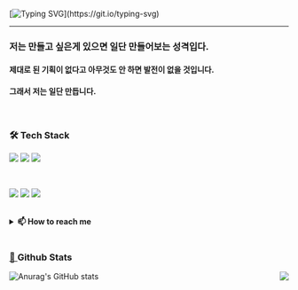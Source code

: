 <!-- 자기소개 시작 -->
<!-- <div>
<br>
  <h1><b>기회를 놓치지 않는 개발자 고다민 입니다.</b></h1>
</div> -->
 
[![Typing SVG](https://readme-typing-svg.demolab.com?font=Noto+Sans+Korean&weight=800&size=30&pause=1000&color=000000&center=true&vCenter=true&random=false&width=650&height=65&lines=%EA%B8%B0%ED%9A%8C%EB%A5%BC+%EB%86%93%EC%B9%98%EC%A7%80+%EC%95%8A%EB%8A%94+%EA%B0%9C%EB%B0%9C%EC%9E%90+%EA%B3%A0%EB%8B%A4%EB%AF%BC+%EC%9E%85%EB%8B%88%EB%8B%A4.)](https://git.io/typing-svg)
  ***
<!-- 자기소개 끝 -->

<!-- 백준 알고리즘 레벨 시작 -->

<!-- 백준 알고리즘 레벨 끝 -->

<!-- 교육사항 시작 -->
<div>
  <h3><b>저는 만들고 싶은게 있으면 일단 만들어보는 성격입다.</b></h3>
  <h4> 제대로 된 기획이 없다고 아무것도 안 하면 발전이 없을 것입니다. </h4>
  <h4> 그래서 저는 일단 만듭니다. </h4>
</div>
</br>  
<!-- 교육사항 끝 -->

<!-- 기술스택 시작 -->
<div align='left'><h3><b>🛠 Tech Stack </b></h3>
<img src="https://img.shields.io/badge/C++-00599C?style=flat-square&logo=cplusplus&logoColor=white">
<img src="https://img.shields.io/badge/C sharp-512BD4?style=flat-square&logo=csharp&logoColor=white">
<img src="https://img.shields.io/badge/C-A8B9CC?style=flat-square&logo=c&logoColor=white"/></a>

<!--<img src="https://img.shields.io/badge/c++-00599C?style=flat-square&logo=c%2B%2B&logoColor=white"/></a>-->
<!--<img src="https://img.shields.io/badge/-Python-3776AB?style=flat-square&logo=Python&logoColor=white"/></a>-->
<!--<img src="https://img.shields.io/badge/Oracle-F80000?style=flat-square&logo=Oracle&logoColor=white"/></a>-->
</a><br>

<img src="https://img.shields.io/badge/unity-A8B9CC?style=flat-square&logo=unity&logoColor=black"> 
<img src="https://img.shields.io/badge/Unreal Engine-0E1128?style=flat-square&logo=unrealengine&logoColor=white"> 
<img src="https://img.shields.io/badge/Git-F05032?style=flat-square&logo=git&logoColor=white"> 


</p>
</div>
<!-- https://simpleicons.org/?q=java --></br>
<!-- 기술블로그 끝 -->


<details>
<summary><b>📫 How to reach me</b></summary>
<div markdown="1">

<a href="https://damin0614.notion.site/82a140bdcd424aa4bf19ff6154effc8f"><img src="https://img.shields.io/badge/portfolio-000000?style=flat-square&logo=notion&logoColor=white"> 
<a href="https://sayhello06.tistory.com/"><img src="https://img.shields.io/badge/tistory-000000?style=flat-square&logo=tistory&logoColor=white"> 

</div>
</details>

<br>

<h3><b> 🔭 <a herf="https://github.com/damin06">Github Stats </b></h3>

![Anurag's GitHub stats](https://github-readme-stats.vercel.app/api?username=damin06&show_icons=true&theme=radical)
   <img align='right' src="http://mazassumnida.wtf/api/v2/generate_badge?boj=ko7787">
